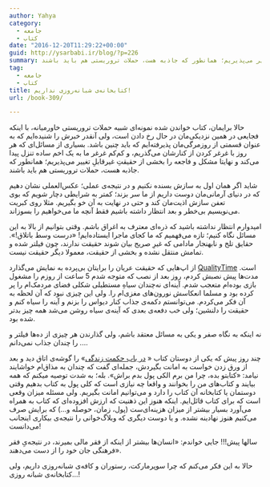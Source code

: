 ```yaml
---
author: Yahya
category:
  - جامعه
  - کتاب
date: "2016-12-20T11:29:22+00:00"
guid: http://ysarbabi.ir/blog/?p=226
summary: حالا برایمان، کتاب خواندن شده نمونه‌ای شبیه حملات تروریستی خاورمیانه، با اینکه فجایعی در همین نزدیکی‌مان در حال رخ دادن است، ولی آنقدر خبرش را شنیده‌ایم که به عنوان قسمتی از روزمرگی‌مان پذیرفته‌ایم که باید چنین باشد. بسیاری از مسائل‌ای که هر روز با غرغر کردن از کنارشان می‌گذریم، و کم‌کم غرغر ما به یک اخم ساده تنزل پیدا می‌کند و نهایتا مشکل و فاجعه را بخشی از حقیقتِ غیرقابلِ تغییر می‌پذیریم؛ همانطور که جاذبه هست، حملات تروریستی هم باید باشند.
tag:
  - جامعه
  - کتاب
title: کتابخانه‌ی شبانه‌روزی نداریم!
url: /book-309/

---
```

حالا برایمان، کتاب خواندن شده نمونه‌ای شبیه حملات تروریستی خاورمیانه، با اینکه فجایعی در همین نزدیکی‌مان در حال رخ دادن است، ولی آنقدر خبرش را شنیده‌ایم که به عنوان قسمتی از روزمرگی‌مان پذیرفته‌ایم که باید چنین باشد. بسیاری از مسائل‌ای که هر روز با غرغر کردن از کنارشان می‌گذریم، و کم‌کم غرغر ما به یک اخم ساده تنزل پیدا می‌کند و نهایتا مشکل و فاجعه را بخشی از حقیقتِ غیرقابلِ تغییر می‌پذیریم؛ همانطور که جاذبه هست، حملات تروریستی هم باید باشند.

شاید اگر همان اول به سازش بسنده نکنیم و در نتیجه‌ی عملی؛ عکس‌العملی نشان دهیم که در دنیای آرمانی‌مان دوست داریم از ما سر بزند؛ کمتر به شرایطی دچار شویم که بوی تعفن سازش اذیت‌مان کند و حتی در نهایت به آن خو بگیریم. مثلا روی کبریت می‌نویسیم بی‌خطر و بعد انتظار داشته باشیم فقط آنچه ما می‌خواهیم را بسوزاند.

امیدوارم انتظار نداشته باشید که ذره‌ای معترف به اغراق باشم. وقتی بتوانیم از بالا به این مسائل نگاه کنیم؛ تازه می‌فهمیم که ما کجای ماجرا ایستاده‌ایم! «درست وسط باتلاق!». حقایق تلخ و نابهنجار مادامی که غیرِ صریح بیان شوند حقیقت ندارند، چون فیلتر شده و تمامش منتقل نشده و بخشی از حقیقت، معمولا دیگر حقیقت نیست.

از اپ‌هایی که حقیقت عریان را برایتان بی‌پرده به نمایش می‌گذارد [QualityTime](https://cafebazaar.ir/app/com.zerodesktop.appdetox.qualitytime/) است. مدت‌ها پیش نصبش کردم، روز بعد از نصب که متوجه شدم 5 ساعت از روزم را مشغول بازی بوده‌ام متعجب شدم. آینه‌ای نه‌چندان سیاهِ مستطیلی شکلی فضای مردمک‌ام را پر کرده بود و مسلما انعکاسش نورون‌های مغزی‌ام را. ولی این چیزی نبود که آن لحظه به آن فکر می‌کردم. می‌توانستم دکمه‌ی جذاب کنار دیواس را بزنم و آینه را سیاه کنم و حقیقت را دلنشین؛ ولی خب دفعه‌ی بعدی که آینه‌ی سیاه روشن می‌شد همه چیز بدتر شده بود.

نه اینکه به نگاه صفر و یکی به مسائل معتقد باشم، ولی گذارندن هر چیزی از ده‌ها فیلتر و ... را چندان جذاب نمی‌دانم.

چند روز پیش که یکی از دوستان کتاب « [در باب حکمت زندگی](http://ysarbabi.ir/blog/2016/11/%da%a9%d8%aa%d8%a7%d8%a8-%d8%af%d8%b1-%d8%a8%d8%a7%d8%a8-%d8%ad%da%a9%d9%85%d8%aa-%d8%b2%d9%86%d8%af%da%af%db%8c/)» را گوشه‌ی اتاق دید و بعد از ورق زدن خواست به امانت بگیردش، جمله‌ای گفت که چندان به مذاق‌ام خواشایند نیامد: «کتابتو بده، چرا من برم الکی پول بدم براش». بله؛ به شدت توصیه‌ میکنم که همه‌ بیایند و کتاب‌های من را بخوانند و واقعا چه نیازی است که کلی پول به کتاب بدهیم وقتی دوستمان یا کتابخانه آن کتاب را دارد و می‌توانیم امانت بگیریم. ولی مسئله میزان وقعی است که برای کتاب قائل‌ایم. اینکه هنوز این ذهنیت که ارزش افزوده‌ای که کتاب به همراه می‌آورد بسیار بیشتر از میزان هزینه‌ای‌ست (پول، زمان، حوصله و...) که برایش صرف می‌کنیم هنوز نهادینه نشده. و یا دوست دیگری که وبلاگ‌خوانی را نتیجه‌ی بیکاری اینجانب می‌دانست!

سالها پیش!!!‌ جایی خواندم: «انسان‌ها بیشتر از اینکه از فقر مالی بمیرند، در نتیجه‌یِ فقر فرهنگی جان خود را از دست می‌دهند».

حالا به این فکر می‌کنم که چرا سوپرمارکت‌، رستوران و کافه‌ی شبانه‌روزی داریم، ولی کتابخانه‌ی شبانه روزی...!
